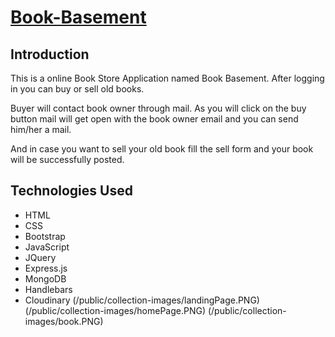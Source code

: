 # [Book-Basement](http://book-basement.herokuapp.com)
## Introduction
This is a online Book Store Application named Book Basement. After logging in you can buy or sell old books.


Buyer will contact book owner through mail. As you will click on the buy button mail will get open with the book owner email and you can send him/her a mail.  


And in case you want to sell your old book fill the sell form and your book will be successfully posted.
## Technologies Used
* HTML
* CSS
* Bootstrap
* JavaScript
* JQuery
* Express.js
* MongoDB
* Handlebars
* Cloudinary
(/public/collection-images/landingPage.PNG)
(/public/collection-images/homePage.PNG)
(/public/collection-images/book.PNG)

